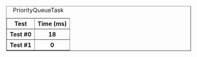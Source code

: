<table border="1">
<caption>PriorityQueueTask</caption>
<tr><th>Test</th><th>Time (ms)</th></tr>
<tr><th>Test #0</th><th>18</th></tr>
<tr><th>Test #1</th><th>0</th></tr>
</table>
